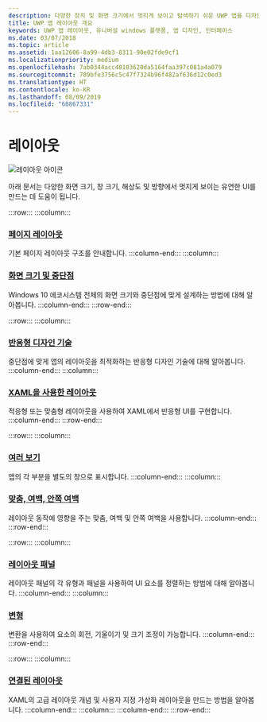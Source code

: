 ```yaml
---
description: 다양한 장치 및 화면 크기에서 멋지게 보이고 탐색하기 쉬운 UWP 앱을 디자인하고 코딩하는 방법을 알아봅니다.
title: UWP 앱 레이아웃 개요
keywords: UWP 앱 레이아웃, 유니버설 windows 플랫폼, 앱 디자인, 인터페이스
ms.date: 03/07/2018
ms.topic: article
ms.assetid: 1aa12606-8a99-4db3-8311-90e02fde9cf1
ms.localizationpriority: medium
ms.openlocfilehash: 7ab0344acc40103620da5164faa397c081a4a079
ms.sourcegitcommit: 789bfe3756c5c47f7324b96f482af636d12c0ed3
ms.translationtype: HT
ms.contentlocale: ko-KR
ms.lasthandoff: 08/09/2019
ms.locfileid: "68867331"
---
```

# <a name="layout"></a>레이아웃

![레이아웃 아이콘](../images/layout-2x.png)

아래 문서는 다양한 화면 크기, 창 크기, 해상도 및 방향에서 멋지게 보이는 유연한 UI를 만드는 데 도움이 됩니다.

:::row:::
    :::column:::
### <a name="page-layoutpage-layoutmd"></a>[페이지 레이아웃](page-layout.md)
기본 페이지 레이아웃 구조를 안내합니다.
    :::column-end:::
    :::column:::
### <a name="screen-sizes-and-breakpointsscreen-sizes-and-breakpoints-for-responsive-designmd"></a>[화면 크기 및 중단점](screen-sizes-and-breakpoints-for-responsive-design.md)
Windows 10 에코시스템 전체의 화면 크기와 중단점에 맞게 설계하는 방법에 대해 알아봅니다.
    :::column-end:::
:::row-end:::

:::row:::
    :::column:::
### <a name="responsive-design-techniquesresponsive-designmd"></a>[반응형 디자인 기술](responsive-design.md)
중단점에 맞게 앱의 레이아웃을 최적화하는 반응형 디자인 기술에 대해 알아봅니다.
    :::column-end:::
    :::column:::
### <a name="layouts-with-xamllayouts-with-xamlmd"></a>[XAML을 사용한 레이아웃](layouts-with-xaml.md)
적응형 또는 맞춤형 레이아웃을 사용하여 XAML에서 반응형 UI를 구현합니다.
    :::column-end:::
:::row-end:::

:::row:::
    :::column:::
### <a name="multiple-viewsshow-multiple-viewsmd"></a>[여러 보기](show-multiple-views.md)
앱의 각 부분을 별도의 창으로 표시합니다.
    :::column-end:::
    :::column:::
### <a name="alignment-margin-paddingalignment-margin-paddingmd"></a>[맞춤, 여백, 안쪽 여백](alignment-margin-padding.md)
레이아웃 동작에 영향을 주는 맞춤, 여백 및 안쪽 여백을 사용합니다.
    :::column-end:::
:::row-end:::

:::row:::
    :::column:::
### <a name="layout-panelslayout-panelsmd"></a>[레이아웃 패널](layout-panels.md)
레이아웃 패널의 각 유형과 패널을 사용하여 UI 요소를 정렬하는 방법에 대해 알아봅니다.
    :::column-end:::
    :::column:::
### <a name="transformstransformsmd"></a>[변형](transforms.md)
변환을 사용하여 요소의 회전, 기울이기 및 크기 조정이 가능합니다.
    :::column-end:::
:::row-end:::

:::row:::
    :::column:::
### <a name="attached-layoutsattached-layoutsmd"></a>[연결된 레이아웃](attached-layouts.md)
XAML의 고급 레이아웃 개념 및 사용자 지정 가상화 레이아웃을 만드는 방법을 알아봅니다.
    :::column-end:::
    :::column:::
    :::column-end:::
:::row-end:::
